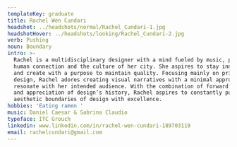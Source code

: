 ```yaml
---
templateKey: graduate
title: Rachel Wen Cundari
headshot: ../headshots/normal/Rachel_Cundari-1.jpg
headshotHover: ../headshots/looking/Rachel_Cundari-2.jpg
verb: Pushing
noun: Boundary
intro: >-
  Rachel is a multidisciplinary designer with a mind fueled by music, poetry,
  human connection and the culture of her city. She aspires to stay innovative
  and create with a purpose to maintain quality. Focusing mainly on print based
  design, Rachel adores creating visual narratives with a minimal approach that
  resonate with her intended audience. With the combination of forward thinking
  and appreciation of design’s history, Rachel aspires to constantly push the
  aesthetic boundaries of design with excellence. 
hobbies: 'Eating ramen '
music: Daniel Caesar & Sabrina Claudio
typeface: ITC Grouch
linkedin: www.linkedin.com/in/rachel-wen-cundari-189703119
email: rachelcundari@gmail.com
---
```


